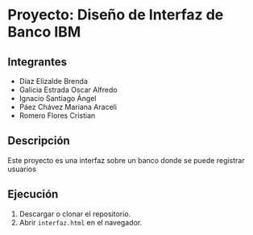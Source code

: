 # Proyecto: Diseño de Interfaz de Banco IBM

## Integrantes
- Diaz Elizalde Brenda
- Galicia Estrada Oscar Alfredo
- Ignacio Santiago Ángel
- Páez Chávez Mariana Araceli
- Romero Flores Cristian

## Descripción
Este proyecto es una interfaz sobre un banco donde se puede registrar usuarios

## Ejecución
1. Descargar o clonar el repositorio.
2. Abrir `interfaz.html` en el navegador.

